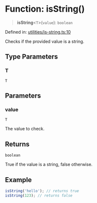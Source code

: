 # Function: isString()

> **isString**\<`T`\>(`value`): `boolean`

Defined in: [utilities/is-string.ts:10](https://github.com/Forge-Game-Engine/Forge/blob/6a4c05c6b58848e53a4f2ca7d9cd2f9b6c10e5ac/src/utilities/is-string.ts#L10)

Checks if the provided value is a string.

## Type Parameters

### T

`T`

## Parameters

### value

`T`

The value to check.

## Returns

`boolean`

True if the value is a string, false otherwise.

## Example

```ts
isString('hello'); // returns true
isString(123); // returns false
```
